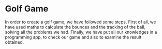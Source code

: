 <h1>Golf Game</h1>
In order to create a golf game, we have followed some steps. First of all, we have used maths to calculate the bounces and the tracking of the ball, solving all the problems we had. Finally, we have put all our knowledges in a programming app, to check our game and also to examine the result obtained.
